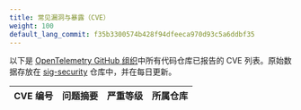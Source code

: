 ```yaml
---
title: 常见漏洞与暴露（CVE）
weight: 100
default_lang_commit: f35b3300574b428f94dfeeca970d93c5a6ddbf35
---
```


以下是 [OpenTelemetry GitHub 组织](https://github.com/open-telemetry/)中所有代码仓库已报告的
CVE 列表。原始数据存放在 [sig-security](https://github.com/open-telemetry/sig-security)
仓库中，并在每日更新。

<table id="cve-table">
  <thead>
    <tr>
      <th>CVE 编号</th>
      <th>问题摘要</th>
      <th>严重等级</th>
      <th>所属仓库</th>
    </tr>
  </thead>
  <tbody>
  </tbody>
</table>

<script id="main-script">
  'use strict';
  (function() {
    function fetchAndRender() {
      fetchData()
        .then(renderTable);
    }

    function fetchData() {
      var url = 'https://raw.githubusercontent.com/open-telemetry/sig-security/data-source/published_output.json';
      return fetch(url)
        .then(function(response) {
          return response.json();
        });
    }

    function renderTable(data) {
      var table = document.getElementById('cve-table').querySelector('tbody');

      data.sort((a, b) => new Date(b.created_at) - new Date(a.created_at));

      data.forEach(item => {
        var row = table.insertRow();

        const cell1 = row.insertCell(0);
        const link = document.createElement('a');
        link.href = item['html_url'];
        link.target = '_blank';
        link.textContent = item['cve_id'];
        cell1.appendChild(link);

        const cell2 = row.insertCell(1);
        cell2.textContent = item['summary'];
        const cell3 = row.insertCell(2);
        cell3.textContent = item['severity'];

        const cell4 = row.insertCell(3);
        const link2 = document.createElement('a');
        link2.href = 'https://www.github.com/open-telemetry/' + item['repo'] + '/security/advisories';
        link2.target = '_blank';
        link2.textContent = item['repo'];
        cell4.appendChild(link2);
      });
    }

    fetchAndRender();
  })();
</script>
